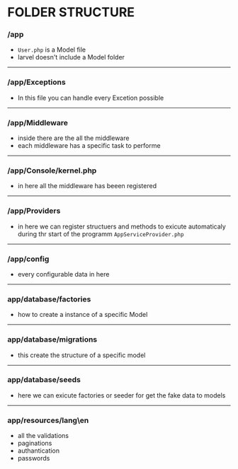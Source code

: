 # FOLDER STRUCTURE

### /app 

* `User.php` is a Model file
* larvel doesn't include a Model folder
___
### /app/Exceptions
    
* In this file you can handle every Excetion possible
___
### /app/Middleware
* inside there are the all the middleware
* each middleware has a  specific task to performe
___
### /app/Console/kernel.php
* in here all the middleware has beeen registered
___
### /app/Providers
 * in here we can register structuers and methods to exicute automaticaly during thr start of the programm `AppServiceProvider.php`
___
### /app/config
* every configurable data in here
___
### app/database/factories

* how to create a instance of a specific Model  
___
### app/database/migrations
* this create the structure of a specific model
___
### app/database/seeds
* here we can exicute factories or seeder for get the fake data to models
___
### app/resources/lang\en
* all the validations
* paginations 
* authantication
* passwords
